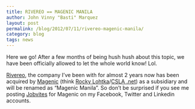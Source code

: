 ```yaml
---
title: RIVEREO == MAGENIC MANILA
author: John Vinny "Basti" Marquez
layout: post
permalink: /blog/2012/07/11/rivereo-magenic-manila/
category: blog
tags: news
---
```

Here we go! After a few months of being hush hush about this topic, we have been officially allowed to let the whole world know! Lol.

<a href="http://www.rivereo.com/" target="_blank">Rivereo</a>, the company I&#8217;ve been with for almost 2 years now has been acquired by <a title="Magenic" href="http://magenic.com/" target="_blank">Magenic</a> (think <a href="http://lhotka.net/" target="_blank">Rocky Lohtka</a>/<a href="http://www.lhotka.net/cslanet/" target="_blank">CSLA .net</a>) as a subsidiary and will be renamed as &#8220;Magenic Manila&#8221;. So don&#8217;t be surprised if you see me posting <a href="http://recruiting.jobvite.com/" target="_blank">Jobvites</a> for Magenic on my Facebook, Twitter and Linkedin accounts.